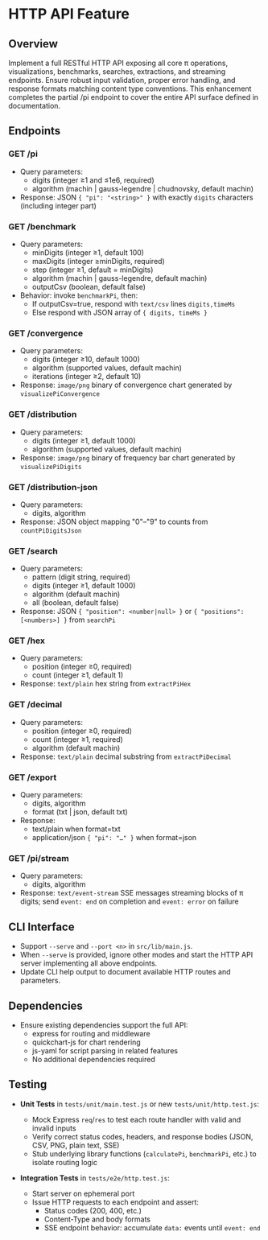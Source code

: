 # HTTP API Feature

## Overview

Implement a full RESTful HTTP API exposing all core π operations, visualizations, benchmarks, searches, extractions, and streaming endpoints. Ensure robust input validation, proper error handling, and response formats matching content type conventions. This enhancement completes the partial /pi endpoint to cover the entire API surface defined in documentation.

## Endpoints

### GET /pi
- Query parameters:
  - digits (integer ≥1 and ≤1e6, required)
  - algorithm (machin | gauss-legendre | chudnovsky, default machin)
- Response: JSON `{ "pi": "<string>" }` with exactly `digits` characters (including integer part)

### GET /benchmark
- Query parameters:
  - minDigits (integer ≥1, default 100)
  - maxDigits (integer ≥minDigits, required)
  - step (integer ≥1, default = minDigits)
  - algorithm (machin | gauss-legendre, default machin)
  - outputCsv (boolean, default false)
- Behavior: invoke `benchmarkPi`, then:
  - If outputCsv=true, respond with `text/csv` lines `digits,timeMs`
  - Else respond with JSON array of `{ digits, timeMs }`

### GET /convergence
- Query parameters:
  - digits (integer ≥10, default 1000)
  - algorithm (supported values, default machin)
  - iterations (integer ≥2, default 10)
- Response: `image/png` binary of convergence chart generated by `visualizePiConvergence`

### GET /distribution
- Query parameters:
  - digits (integer ≥1, default 1000)
  - algorithm (supported values, default machin)
- Response: `image/png` binary of frequency bar chart generated by `visualizePiDigits`

### GET /distribution-json
- Query parameters:
  - digits, algorithm
- Response: JSON object mapping "0"–"9" to counts from `countPiDigitsJson`

### GET /search
- Query parameters:
  - pattern (digit string, required)
  - digits (integer ≥1, default 1000)
  - algorithm (default machin)
  - all (boolean, default false)
- Response: JSON `{ "position": <number|null> }` or `{ "positions": [<numbers>] }` from `searchPi`

### GET /hex
- Query parameters:
  - position (integer ≥0, required)
  - count (integer ≥1, default 1)
- Response: `text/plain` hex string from `extractPiHex`

### GET /decimal
- Query parameters:
  - position (integer ≥0, required)
  - count (integer ≥1, required)
  - algorithm (default machin)
- Response: `text/plain` decimal substring from `extractPiDecimal`

### GET /export
- Query parameters:
  - digits, algorithm
  - format (txt | json, default txt)
- Response:
  - text/plain when format=txt
  - application/json `{ "pi": "…" }` when format=json

### GET /pi/stream
- Query parameters:
  - digits, algorithm
- Response: `text/event-stream` SSE messages streaming blocks of π digits; send `event: end` on completion and `event: error` on failure

## CLI Interface

- Support `--serve` and `--port <n>` in `src/lib/main.js`.
- When `--serve` is provided, ignore other modes and start the HTTP API server implementing all above endpoints.
- Update CLI help output to document available HTTP routes and parameters.

## Dependencies

- Ensure existing dependencies support the full API:
  - express for routing and middleware
  - quickchart-js for chart rendering
  - js-yaml for script parsing in related features
  - No additional dependencies required

## Testing

- **Unit Tests** in `tests/unit/main.test.js` or new `tests/unit/http.test.js`:
  - Mock Express `req`/`res` to test each route handler with valid and invalid inputs
  - Verify correct status codes, headers, and response bodies (JSON, CSV, PNG, plain text, SSE)
  - Stub underlying library functions (`calculatePi`, `benchmarkPi`, etc.) to isolate routing logic

- **Integration Tests** in `tests/e2e/http.test.js`:
  - Start server on ephemeral port
  - Issue HTTP requests to each endpoint and assert:
    - Status codes (200, 400, etc.)
    - Content-Type and body formats
    - SSE endpoint behavior: accumulate `data:` events until `event: end`
